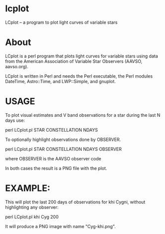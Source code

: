# lcplot
LCplot – a program to plot light curves of variable stars

# About
LCplot is a perl program that plots light curves for variable stars using data from the American Association of Variable Star Observers (AAVSO, aavso.org).

LCplot is written in Perl and needs the Perl executable, the Perl modules DateTime, Astro::Time, and LWP::Simple, and gnuplot.

# USAGE
To plot visual estimates and V band observations for
a star during the last N days use:

perl LCplot.pl STAR CONSTELLATION NDAYS

 
To optionally highlight observations done by OBSERVER.

perl LCplot.pl STAR CONSTELLATION NDAYS OBSERVER

where OBSERVER is the AAVSO observer code

In both cases the result is a PNG file with the plot.

# EXAMPLE:

This will plot the last 200 days of observations for khi Cygni, without highlighting any observer:

perl LCplot.pl khi Cyg 200 

It will produce a PNG image with name "Cyg-khi.png".

